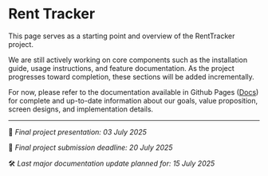 # Rent Tracker

This page serves as a starting point and overview of the RentTracker project.

We are still actively working on core components such as the installation guide, usage instructions, and feature documentation. As the project progresses toward completion, these sections will be added incrementally.

For now, please refer to the documentation available in Github Pages ([Docs](https://deniscercasin.github.io/RentTracker/)) for complete and up-to-date information about our goals, value proposition, screen designs, and implementation details.

--- 
📅 *Final project presentation: 03 July 2025*

📌 *Final project submission deadline: 20 July 2025*  

🛠️ *Last major documentation update planned for: 15 July 2025*
